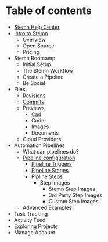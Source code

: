 # Table of contents

* [Stemn Help Center](README.md)
* [Intro to Stemn](intro-to-stemn/README.md)
  * Overview
  * Open Source
  * Pricing
* Stemn Bootcamp
  * Initial Setup
  * The Stemn Workflow
  * Create a Pipeline
  * Be Social
* Files
  * [Revisions](untitled/file-revisions-and-commits.md)
  * [Commits](untitled/commits.md)
  * Previews
    * [Cad](untitled/file-previews/cad.md)
    * Code
    * Images
    * Documents
  * Cloud Providers
* Automation Pipelines
  * What can pipelines do?
  * [Pipeline configuration](automation-pipelines/pipeline-configuration/README.md)
    * [Pipeline Triggers](automation-pipelines/pipeline-configuration/pipeline-triggers.md)
    * [Pipeline Stages](automation-pipelines/pipeline-configuration/pipeline-stages.md)
    * [Pipline Steps](automation-pipelines/pipeline-configuration/pipline-steps/README.md)
      * Step Images
        * Stemn Step Images
        * 3rd Party Step Images
        * Custom Step Images
  * Advanced Examples
* Task Tracking
* Activity Feed
* Exploring Projects
* Manage Account


